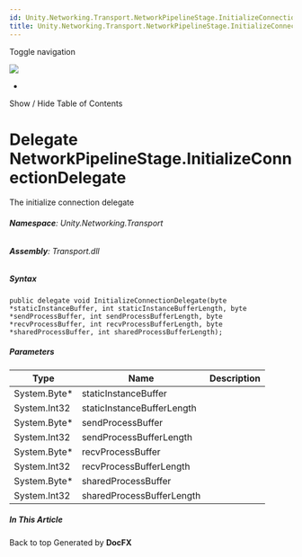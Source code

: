 ```yaml
---
id: Unity.Networking.Transport.NetworkPipelineStage.InitializeConnectionDelegate
title: Unity.Networking.Transport.NetworkPipelineStage.InitializeConnectionDelegate
---
```


<div id="wrapper">

<div>

<div class="container">

<div class="navbar-header">

Toggle navigation

<img src="../logo.svg" id="logo" class="svg" />

</div>

<div id="navbar" class="collapse navbar-collapse">

<div class="form-group">

</div>

</div>

</div>

<div class="subnav navbar navbar-default">

<div id="breadcrumb" class="container hide-when-search">

-   

</div>

</div>

</div>

<div class="container body-content hide-when-search" role="main">

<div class="sidenav hide-when-search">

Show / Hide Table of Contents

<div id="sidetoggle" class="sidetoggle collapse">

<div id="sidetoc">

</div>

</div>

</div>

<div class="article row grid-right">

<div class="col-md-10">

# Delegate NetworkPipelineStage.InitializeConnectionDelegate

<div class="markdown level0 summary">

The initialize connection delegate

</div>

<div class="markdown level0 conceptual">

</div>

###### **Namespace**: Unity.Networking.Transport

###### **Assembly**: Transport.dll

##### Syntax

<div class="codewrapper">

``` lang-csharp
public delegate void InitializeConnectionDelegate(byte *staticInstanceBuffer, int staticInstanceBufferLength, byte *sendProcessBuffer, int sendProcessBufferLength, byte *recvProcessBuffer, int recvProcessBufferLength, byte *sharedProcessBuffer, int sharedProcessBufferLength);
```

</div>

##### Parameters

| Type          | Name                       | Description |
|---------------|----------------------------|-------------|
| System.Byte\* | staticInstanceBuffer       |             |
| System.Int32  | staticInstanceBufferLength |             |
| System.Byte\* | sendProcessBuffer          |             |
| System.Int32  | sendProcessBufferLength    |             |
| System.Byte\* | recvProcessBuffer          |             |
| System.Int32  | recvProcessBufferLength    |             |
| System.Byte\* | sharedProcessBuffer        |             |
| System.Int32  | sharedProcessBufferLength  |             |

</div>

<div class="hidden-sm col-md-2" role="complementary">

<div class="sideaffix">

<div class="contribution">

</div>

##### In This Article

<div>

</div>

</div>

</div>

</div>

</div>

<div class="grad-bottom">

</div>

<div class="footer">

<div class="container">

Back to top Generated by **DocFX**

</div>

</div>

</div>
